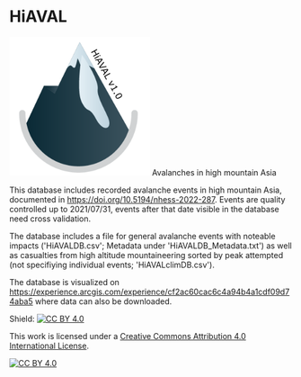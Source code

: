 # HiAVAL

![alt text](https://github.com/fidelsteiner/HiAVAL/blob/master/HiAVALLogo.png?raw=true)
Avalanches in high mountain Asia

This database includes recorded avalanche events in high mountain Asia, documented in https://doi.org/10.5194/nhess-2022-287. Events are quality controlled up to 2021/07/31, events after that date visible in the database need cross validation.

The database includes a file for general avalanche events with noteable impacts ('HiAVALDB.csv'; Metadata under 'HiAVALDB_Metadata.txt') as well as casualties from high altitude mountaineering sorted by peak attempted (not specifiying individual events; 'HiAVALclimDB.csv').

The database is visualized on https://experience.arcgis.com/experience/cf2ac60cac6c4a94b4a1cdf09d74aba5 where data can also be downloaded.


Shield: [![CC BY 4.0][cc-by-shield]][cc-by]

This work is licensed under a
[Creative Commons Attribution 4.0 International License][cc-by].

[![CC BY 4.0][cc-by-image]][cc-by]

[cc-by]: http://creativecommons.org/licenses/by/4.0/
[cc-by-image]: https://i.creativecommons.org/l/by/4.0/88x31.png
[cc-by-shield]: https://img.shields.io/badge/License-CC%20BY%204.0-lightgrey.svg
